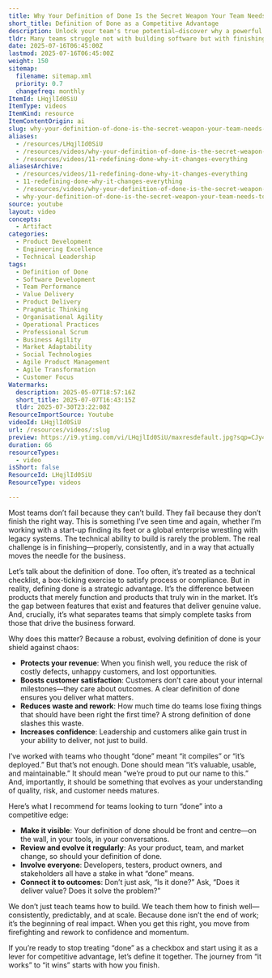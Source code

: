 ```yaml
---
title: Why Your Definition of Done Is the Secret Weapon Your Team Needs to Win
short_title: Definition of Done as a Competitive Advantage
description: Unlock your team's true potential—discover why a powerful definition of done drives real business impact, customer value, and lasting competitive advantage.
tldr: Many teams struggle not with building software but with finishing it in a way that delivers real business value. A clear, evolving definition of done protects revenue, boosts customer satisfaction, reduces rework, and builds trust by ensuring work is truly complete and valuable. Make your definition of done visible, review it regularly with the whole team, and connect it to real outcomes to turn it into a competitive advantage.
date: 2025-07-16T06:45:00Z
lastmod: 2025-07-16T06:45:00Z
weight: 150
sitemap:
  filename: sitemap.xml
  priority: 0.7
  changefreq: monthly
ItemId: LHqjlId0SiU
ItemType: videos
ItemKind: resource
ItemContentOrigin: ai
slug: why-your-definition-of-done-is-the-secret-weapon-your-team-needs-to-win
aliases:
  - /resources/LHqjlId0SiU
  - /resources/videos/why-your-definition-of-done-is-the-secret-weapon-your-team-needs-to-win
  - /resources/videos/11-redefining-done-why-it-changes-everything
aliasesArchive:
  - /resources/videos/11-redefining-done-why-it-changes-everything
  - 11-redefining-done-why-it-changes-everything
  - /resources/videos/why-your-definition-of-done-is-the-secret-weapon-your-team-needs-to-win
  - why-your-definition-of-done-is-the-secret-weapon-your-team-needs-to-win
source: youtube
layout: video
concepts:
  - Artifact
categories:
  - Product Development
  - Engineering Excellence
  - Technical Leadership
tags:
  - Definition of Done
  - Software Development
  - Team Performance
  - Value Delivery
  - Product Delivery
  - Pragmatic Thinking
  - Organisational Agility
  - Operational Practices
  - Professional Scrum
  - Business Agility
  - Market Adaptability
  - Social Technologies
  - Agile Product Management
  - Agile Transformation
  - Customer Focus
Watermarks:
  description: 2025-05-07T18:57:16Z
  short_title: 2025-07-07T16:43:15Z
  tldr: 2025-07-30T23:22:08Z
ResourceImportSource: Youtube
videoId: LHqjlId0SiU
url: /resources/videos/:slug
preview: https://i9.ytimg.com/vi/LHqjlId0SiU/maxresdefault.jpg?sqp=CJy47sAG&rs=AOn4CLBJllDiEgFFcBqbQftEd3ihBxtwMg
duration: 66
resourceTypes:
  - video
isShort: false
ResourceId: LHqjlId0SiU
ResourceType: videos

---
```

Most teams don’t fail because they can’t build. They fail because they don’t finish the right way. This is something I’ve seen time and again, whether I’m working with a start-up finding its feet or a global enterprise wrestling with legacy systems. The technical ability to build is rarely the problem. The real challenge is in finishing—properly, consistently, and in a way that actually moves the needle for the business.

Let’s talk about the definition of done. Too often, it’s treated as a technical checklist, a box-ticking exercise to satisfy process or compliance. But in reality, defining done is a strategic advantage. It’s the difference between products that merely function and products that truly win in the market. It’s the gap between features that exist and features that deliver genuine value. And, crucially, it’s what separates teams that simply complete tasks from those that drive the business forward.

Why does this matter? Because a robust, evolving definition of done is your shield against chaos:

- **Protects your revenue**: When you finish well, you reduce the risk of costly defects, unhappy customers, and lost opportunities.
- **Boosts customer satisfaction**: Customers don’t care about your internal milestones—they care about outcomes. A clear definition of done ensures you deliver what matters.
- **Reduces waste and rework**: How much time do teams lose fixing things that should have been right the first time? A strong definition of done slashes this waste.
- **Increases confidence**: Leadership and customers alike gain trust in your ability to deliver, not just to build.

I’ve worked with teams who thought “done” meant “it compiles” or “it’s deployed.” But that’s not enough. Done should mean “it’s valuable, usable, and maintainable.” It should mean “we’re proud to put our name to this.” And, importantly, it should be something that evolves as your understanding of quality, risk, and customer needs matures.

Here’s what I recommend for teams looking to turn “done” into a competitive edge:

- **Make it visible**: Your definition of done should be front and centre—on the wall, in your tools, in your conversations.
- **Review and evolve it regularly**: As your product, team, and market change, so should your definition of done.
- **Involve everyone**: Developers, testers, product owners, and stakeholders all have a stake in what “done” means.
- **Connect it to outcomes**: Don’t just ask, “Is it done?” Ask, “Does it deliver value? Does it solve the problem?”

We don’t just teach teams how to build. We teach them how to finish well—consistently, predictably, and at scale. Because done isn’t the end of work; it’s the beginning of real impact. When you get this right, you move from firefighting and rework to confidence and momentum.

If you’re ready to stop treating “done” as a checkbox and start using it as a lever for competitive advantage, let’s define it together. The journey from “it works” to “it wins” starts with how you finish.
